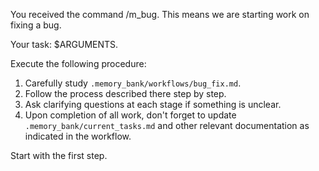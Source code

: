 You received the command /m_bug. This means we are starting work on fixing a bug.

Your task: $ARGUMENTS.

Execute the following procedure:
1.  Carefully study `.memory_bank/workflows/bug_fix.md`.
2.  Follow the process described there step by step.
3.  Ask clarifying questions at each stage if something is unclear.
4.  Upon completion of all work, don't forget to update `.memory_bank/current_tasks.md` and other relevant documentation as indicated in the workflow.

Start with the first step.
